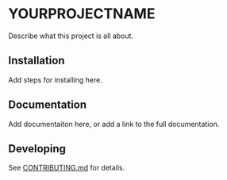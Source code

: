 # YOURPROJECTNAME

Describe what this project is all about.

## Installation

Add steps for installing here.

## Documentation

Add documentaiton here, or add a link to
the full documentation.

## Developing

See [CONTRIBUTING.md](.github/CONTRIBUTING.md)
for details.
